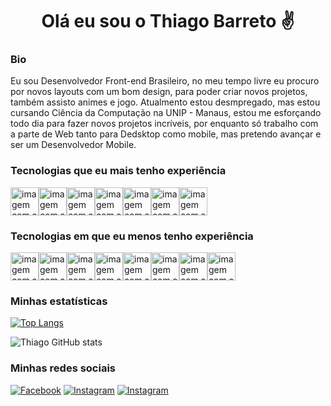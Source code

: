 <h1 align="center">Olá eu sou o Thiago Barreto ✌️</h1>

### Bio

<p>Eu sou Desenvolvedor Front-end Brasileiro, no meu tempo livre eu procuro por novos layouts com um bom design, para poder criar novos projetos, também assisto animes e jogo. Atualmento estou desmpregado, mas estou cursando Ciência da Computação na UNIP - Manaus, estou me esforçando todo dia para fazer novos projetos incríveis, por enquanto só trabalho com a parte de Web tanto para Dedsktop como mobile, mas pretendo avançar e ser um Desenvolvedor Mobile.</p>

### Tecnologias que eu mais tenho experiência

<img src="https://raw.githubusercontent.com/gist/Thiago-Barreto-R/e65ee8bc249671bcb05ba5146fca2e38/raw/cd991e2bc910fa8859e947666aa7240d248ce87c/html.svg" height="45px" alt="imagem com a logo do html5 e escrito também"><img src="https://raw.githubusercontent.com/gist/Thiago-Barreto-R/d2a8585c8567f48f413e0047d5ee7513/raw/673758e0d70871f604f97b8b3793125cda1be608/css3.svg" height="45px" alt="imagem com a logo do css3 e escrito também"><img src="https://raw.githubusercontent.com/gist/Thiago-Barreto-R/d708bf45b35b8921c0dc0a40f8a07a23/raw/d990cdfd12d77587e321cb5af9044bcf2e949a30/javascript.svg" height="45px" alt="imagem com a logo do javascript e escrito também"><img src="https://raw.githubusercontent.com/gist/Thiago-Barreto-R/1328100cc14761c67b0962a6cd9f0ef6/raw/5c79f5bc06fc32be12b55c29ac774ffd630cc0c6/sass.svg" height="45px" alt="imagem com a logo do sass e escrito também"><img src="https://raw.githubusercontent.com/gist/Thiago-Barreto-R/f288191268510ef677c1000ac11f73b6/raw/4bcda1a59e29c9d9b49c729db58ee702827120a9/git.svg" height="45px" alt="imagem com a logo do git e escrito também"><img src="https://raw.githubusercontent.com/gist/Thiago-Barreto-R/b94285fd54fb469ff3f2f26858c1a7d1/raw/0070316c35bcd614487a86fe89182291a3fcf9ae/markdown.svg" height="45px" alt="imagem com a logo do markdown e escrito também"><img src="https://raw.githubusercontent.com/gist/Thiago-Barreto-R/1da82bc269679fc98e93059af9e7cd93/raw/43310948b8a969bd0e9fb02ec45f1c28e4073d62/vscode.svg" height="45px" alt="imagem com a logo do vscode e escrito também">



### Tecnologias em que eu menos tenho experiência

<img src="https://raw.githubusercontent.com/gist/Thiago-Barreto-R/0d1ad4fc1f392c2c66c14eb75bf6cd46/raw/15567df542903d0281ff02ee59f28be32699e273/java.svg" height="45px" alt="imagem com a logo do java e escrito também"/><img src="https://raw.githubusercontent.com/gist/Thiago-Barreto-R/9638dcfc4a4795f47c63e595872dcc88/raw/85242c6697e163b7bb35dca2dc41acac2bce2339/python.svg" height="45px" alt="imagem com a logo do python e escrito também"/><img src="https://raw.githubusercontent.com/gist/Thiago-Barreto-R/1eb991c6cc4b014c21f801ce5607252a/raw/1f41a40817651cdd630ad2304501a619d2301229/c%23.svg" height="45px" alt="imagem com a logo do c# e escrito também"/><img src="https://raw.githubusercontent.com/gist/Thiago-Barreto-R/6f0b5c6d348356f56162a91861cd5600/raw/8afa7168f767ed35bd798c500d53a558b4234b64/typescript.svg" height="45px" alt="imagem com a logo do typescript e escrito também"/><img src="https://raw.githubusercontent.com/gist/Thiago-Barreto-R/5e88ca542d0de66b2b8bf263567db368/raw/dc0e182af096b8cb9a92d010f87a4fef2f49df48/mysql.svg" height="45px" alt="imagem com a logo do mysql e escrito também"/><img src="https://raw.githubusercontent.com/gist/Thiago-Barreto-R/cb76eac39bd8d286c24b4f294db40e02/raw/e10ccbffccaf8dda07c453cbc2646493c00ed0de/tailwind.svg" height="45px" alt="imagem com a logo do tailwind css e escrito também"/><img src="https://raw.githubusercontent.com/gist/Thiago-Barreto-R/b2c0aef52948013bed8b79856a2aba70/raw/8479c05dec2898c9f1e17e9368c982ffa3795755/bootstrap.svg" height="45px" alt="imagem com a logo do bootstrap e escrito também"/><img src="https://raw.githubusercontent.com/gist/Thiago-Barreto-R/b9c1da5b4a0d771eb96faadff47c2832/raw/983ffd90b5b08416526ce95cbbeda08330164e1e/cpp.svg" height="45px" alt="imagem com a logo do c++ e escrito também"/>

### Minhas estatísticas

[![Top Langs](https://github-readme-stats.vercel.app/api/top-langs/?username=Thiago-Barreto-R&layout=compact)](https://github.com/anuraghazra/github-readme-stats)


![Thiago GitHub stats](https://github-readme-stats.vercel.app/api?username=Thiago-Barreto-R&show_icons=true&theme=radical)

### Minhas redes sociais

[![Facebook](https://img.shields.io/badge/Facebook-1877F2?style=for-the-badge&logo=facebook&logoColor=white)](https://mobile.facebook.com/profile.php)
[![Instagram](https://img.shields.io/badge/Instagram-E4405F?style=for-the-badge&logo=instagram&logoColor=white)](https://www.instagram.com/dev_rodrigues/)
[![Instagram](https://img.shields.io/badge/LinkedIn-0077B5?style=for-the-badge&logo=linkedin&logoColor=white)](https://www.linkedin.com/in/thiago-barreto-rodrigues/)